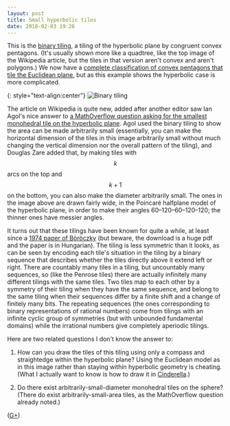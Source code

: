 ```yaml
---
layout: post
title: Small hyperbolic tiles
date: 2018-02-03 19:26
---
```

This is the [binary tiling](https://en.wikipedia.org/wiki/Binary_tiling), a tiling of the hyperbolic plane by congruent convex pentagons. (It's usually shown more like a quadtree, like the top image of the Wikipedia article, but the tiles in that version aren't convex and aren't polygons.) We now have a [complete classification of convex pentagons that tile the Euclidean plane](https://www.quantamagazine.org/pentagon-tiling-proof-solves-century-old-math-problem-20170711/), but as this example shows the hyperbolic case is more complicated.

{: style="text-align:center"}
![Binary tiling]({{site.baseurl}}/assets/2018/binary-tiling.svg)

The article on Wikipedia is quite new, added after another editor saw Ian Agol's nice answer to [a MathOverflow question asking for the smallest monohedral tile on the hyperbolic plane](https://mathoverflow.net/q/291452/440). Agol used the binary tiling to show the area can be made arbitrarily small (essentially, you can make the horizontal dimension of the tiles in this image arbitrarily small without much changing the vertical dimension nor the overall pattern of the tiling), and Douglas Zare added that, by making tiles with $$k$$ arcs on the top and $$k+1$$ on the bottom, you can also make the diameter arbitrarily small. The ones in the image above are drawn fairly wide, in the Poincaré halfplane model of the hyperbolic plane, in order to make their angles 60–120–60–120–120; the thinner ones have messier angles.

It turns out that these tilings have been known for quite a while, at least since a [1974 paper of Böröczky](http://real-j.mtak.hu/9373/) (but beware, the download is a huge pdf and the paper is in Hungarian). The tiling is less symmetric than it looks, as can be seen by encoding each tile's situation in the tiling by a binary sequence that describes whether the tiles directly above it extend left or right. There are countably many tiles in a tiling, but uncountably many sequences, so (like the Penrose tiles) there are actually infinitely many different tilings with the same tiles. Two tiles map to each other by a symmetry of their tiling when they have the same sequence, and belong to the same tiling when their sequences differ by a finite shift and a change of finitely many bits. The repeating sequences (the ones corresponding to binary representations of rational numbers) come from tilings with an infinite cyclic group of symmetries (but with unbounded fundamental domains) while the irrational numbers give completely aperiodic tilings.

Here are two related questions I don't know the answer to:

1. How can you draw the tiles of this tiling using only a compass and straightedge within the hyperbolic plane? Using the Euclidean model as in this image rather than staying within hyperbolic geometry is cheating. (What I actually want to know is how to draw it in [Cinderella](https://www.cinderella.de/tiki-index.php).)

2. Do there exist arbitrarily-small-diameter monohedral tiles on the sphere? (There do exist arbitrarily-small-area tiles, as the MathOverflow question already noted.)

([G+](https://plus.google.com/100003628603413742554/posts/QKj17nSEsZV))
